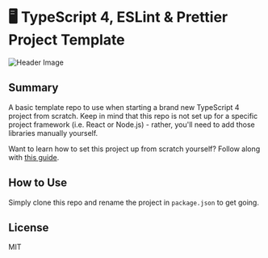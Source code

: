 # 🖥 TypeScript 4, ESLint & Prettier Project Template

![Header Image](https://i.imgur.com/tCAQjV1.png)

## Summary

A basic template repo to use when starting a brand new TypeScript 4 project from scratch. Keep in mind that this repo is not set up for a specific project framework (i.e. React or Node.js) - rather, you'll need to add those libraries manually yourself.

Want to learn how to set this project up from scratch yourself? Follow along with [this guide](https://dev.to/sam_piggott/setting-up-typescript-with-eslint-prettier-for-visual-studio-code-1e3h).

## How to Use

Simply clone this repo and rename the project in `package.json` to get going.

## License

MIT
